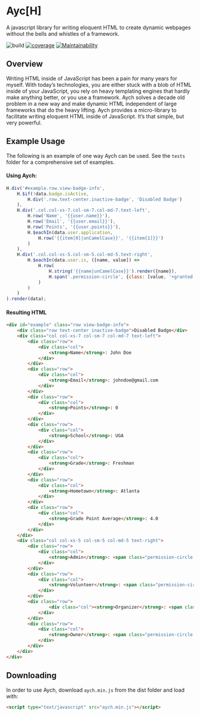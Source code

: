 # Ayc[H]
A javascript library for writing eloquent HTML to create dynamic webpages without 
the bells and whistles of a framework.

![build](https://travis-ci.com/shawnholman/Aych.svg?token=593S1dXVHUzTznXmMuYA&branch=master&status=created)
[![coverage](https://img.shields.io/codecov/c/github/shawnholman/aych/master?token=XLW5V9O2CF)](https://codecov.io/gh/shawnholman/Aych)
[![Maintainability](https://api.codeclimate.com/v1/badges/b154a8ee535354814515/maintainability)](https://codeclimate.com/github/shawnholman/Aych/maintainability)
## Overview
Writing HTML inside of JavaScript has been a pain for many years for myself. With today’s 
technologies, you are either stuck with a blob of HTML inside of your JavaScript, you rely 
on heavy templating engines that hardly make anything better, or you use a framework. 
Aych solves a decade old problem in a new way and 
make dynamic HTML independent of large frameworks that do the heavy lifting. Aych provides
a micro-library to facilitate writing eloquent HTML inside of JavaScript. 
It’s that simple, but very powerful.

## Example Usage
The following is an example of one way Aych can be used. See the `tests` folder for a comprehensive set of examples.
#### Using Aych:
```javascript
H.div('#example.row.view-badge-info',
    H.$if(!data.badge.isActive,
        H.div('.row.text-center.inactive-badge', 'Disabled Badge')
    ),
    H.div('.col.col-xs-7.col-sm-7.col-md-7.text-left',
        H.row('Name', '{{user.name}}'),
        H.row('Email', '{{user.email}}'),
        H.row('Points', '{{user.points}}'),
        H.$eachIn(data.user.application,
            H.row('{{item[0]|unCamelCase}}', '{{item[1]}}')
        )
    ),
    H.div('.col.col-xs-5.col-sm-5.col-md-5.text-right',
        H.$eachIn(data.user.is, ([name, value]) =>
            H.row(
                H.string('{{name|unCamelCase}}').render({name}),
                H.span('.permission-circle', {class: [value, '+granted', '+denied']})
            )
        )
    )
).render(data);
```

#### Resulting HTML
```html
<div id="example" class="row view-badge-info">
    <div class="row text-center inactive-badge">Disabled Badge</div>
    <div class="col col-xs-7 col-sm-7 col-md-7 text-left">
        <div class="row">
            <div class="col">
                <strong>Name</strong>: John Doe
            </div>
        </div>
        <div class="row">
            <div class="col">
                <strong>Email</strong>: johndoe@gmail.com
            </div>
        </div>
        <div class="row">
            <div class="col">
                <strong>Points</strong>: 0
            </div>
        </div>
        <div class="row">
            <div class="col">
                <strong>School</strong>: UGA
            </div>
        </div>
        <div class="row">
            <div class="col">
                <strong>Grade</strong>: Freshman
            </div>
        </div>
        <div class="row">
            <div class="col">
                <strong>Hometown</strong>: Atlanta
            </div>
        </div>
        <div class="row">
            <div class="col">
                <strong>Grade Point Average</strong>: 4.0
            </div>
        </div>
    </div>
    <div class="col col-xs-5 col-sm-5 col-md-5 text-right">
        <div class="row">
            <div class="col">
                <strong>Admin</strong>: <span class="permission-circle denied"></span>
            </div>
        </div>
        <div class="row">
            <div class="col">
                <strong>Volunteer</strong>: <span class="permission-circle granted"></span>
            </div>
        </div>
        <div class="row">
                <div class="col"><strong>Organizer</strong>: <span class="permission-circle granted"></span>
            </div>
        </div>
        <div class="row">
            <div class="col">
                <strong>Owner</strong>: <span class="permission-circle denied"></span>
            </div>
        </div>
    </div>
</div>
```
   
## Downloading
In order to use Aych, download `aych.min.js` from the dist folder and load with:
```html
<script type="text/javascript" src="aych.min.js"></script>
```